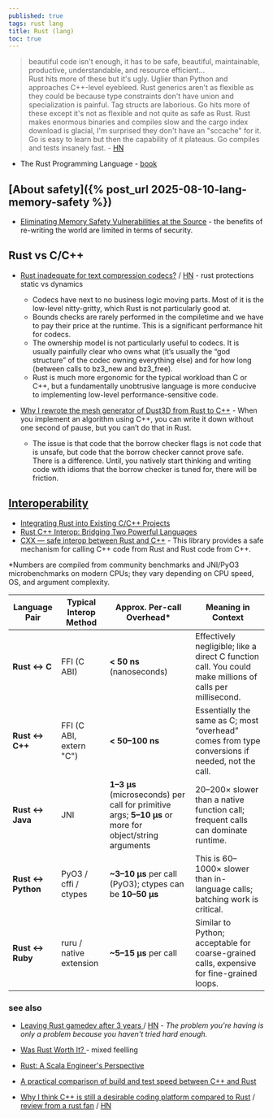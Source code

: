 ```yaml
---
published: true
tags: rust lang
title: Rust (lang)
toc: true
---
```

> beautiful code isn't enough, it has to be safe, beautiful, maintainable, productive, understandable, and resource efficient...  
> Rust hits more of these but it's ugly. Uglier than Python and approaches C++-level eyebleed. Rust generics aren't as flexible as they could be because type constraints don't have union and specialization is painful. Tag structs are laborious. Go hits more of these except it's not as flexible and not quite as safe as Rust. Rust makes enormous binaries and compiles slow and the cargo index download is glacial, I'm surprised they don't have an "sccache" for it. Go is easy to learn but then the capability of it plateaus. Go compiles and tests insanely fast. - [HN](https://news.ycombinator.com/item?id=34542798)

- The Rust Programming Language - [book](https://doc.rust-lang.org/stable/book/title-page.html)

## [About safety]({% post_url 2025-08-10-lang-memory-safety %})
- [	Eliminating Memory Safety Vulnerabilities at the Source](https://news.ycombinator.com/item?id=41650647) -  the benefits of re-writing the world are limited in terms of security. 

## Rust vs C/C++
- [Rust inadequate for text compression codecs?](https://palaiologos.rocks/posts/rust-codecs/) / [HN](https://news.ycombinator.com/item?id=43295908) - rust protections static vs dynamics
    - Codecs have next to no business logic moving parts. Most of it is the low-level nitty-gritty, which Rust is not particularly good at.
    - Bounds checks are rarely performed in the compiletime and we have to pay their price at the runtime. This is a significant performance hit for codecs.
    - The ownership model is not particularly useful to codecs. It is usually painfully clear who owns what (it’s usually the “god structure” of the codec owning everything else) and for how long (between calls to bz3_new and bz3_free).
    - Rust is much more ergonomic for the typical workload than C or C++, but a fundamentally unobtrusive language is more conducive to implementing low-level performance-sensitive code.

- [Why I rewrote the mesh generator of Dust3D from Rust to C++](https://news.ycombinator.com/item?id=19376939) - When you implement an algorithm using C++, you can write it down without one second of pause, but you can’t do that in Rust.
	- The issue is that code that the borrow checker flags is not code that is unsafe, but code that the borrow checker cannot prove safe. There is a difference.
Until, you natively start thinking and writing code with idioms that the borrow checker is tuned for, there will be friction. 

## [Interoperability](https://chatgpt.com/share/68a09264-a254-800d-a613-6e81838c2345)

- [Integrating Rust into Existing C/C++ Projects](https://medium.com/@AlexanderObregon/integrating-rust-into-existing-c-c-projects-e0810dbddded)
- [Rust C++ Interop: Bridging Two Powerful Languages](https://cppscripts.com/rust-cpp-interop)
- [CXX — safe interop between Rust and C++](https://cxx.rs/) - This library provides a safe mechanism for calling C++ code from Rust and Rust code from C++.

*Numbers are compiled from community benchmarks and JNI/PyO3 microbenchmarks on modern CPUs; they vary depending on CPU speed, OS, and argument complexity.

| Language Pair     | Typical Interop Method  | Approx. Per-call Overhead\*                                                                            | Meaning in Context                                                                                       |
| ----------------- | ----------------------- | ------------------------------------------------------------------------------------------------------ | -------------------------------------------------------------------------------------------------------- |
| **Rust ↔ C**      | FFI (C ABI)             | **< 50 ns** (nanoseconds)                                                                              | Effectively negligible; like a direct C function call. You could make millions of calls per millisecond. |
| **Rust ↔ C++**    | FFI (C ABI, extern "C") | **< 50–100 ns**                                                                                        | Essentially the same as C; most “overhead” comes from type conversions if needed, not the call.          |
| **Rust ↔ Java**   | JNI                     | **1–3 µs** (microseconds) per call for primitive args; **5–10 µs** or more for object/string arguments | 20–200× slower than a native function call; frequent calls can dominate runtime.                         |
| **Rust ↔ Python** | PyO3 / cffi / ctypes    | **\~3–10 µs** per call (PyO3); ctypes can be **10–50 µs**                                              | This is 60–1000× slower than in-language calls; batching work is critical.                               |
| **Rust ↔ Ruby**   | ruru / native extension | **\~5–15 µs** per call                                                                                 | Similar to Python; acceptable for coarse-grained calls, expensive for fine-grained loops.                |


### see also
- [Leaving Rust gamedev after 3 years ](https://loglog.games/blog/leaving-rust-gamedev/) / [HN](https://news.ycombinator.com/item?id=40172033) - _The problem you're having is only a problem because you haven't tried hard enough._

- [Was Rust Worth It? ](https://news.ycombinator.com/item?id=38019231) - mixed feelling
- [Rust: A Scala Engineer's Perspective](https://beachape.com/blog/2017/05/24/rust-from-scala/)
- [	A practical comparison of build and test speed between C++ and Rust](https://news.ycombinator.com/item?id=34271293)
- [Why I think C++ is still a desirable coding platform compared to Rust](https://lucisqr.substack.com/p/why-i-think-c-is-still-a-very-attractive) / [review from a rust fan](https://www.youtube.com/watch?v=Wz0H8HFkI9U) / [HN](https://news.ycombinator.com/item?id=38378874)
